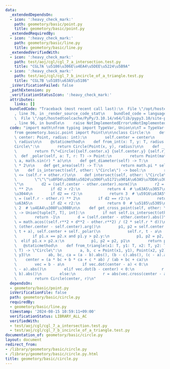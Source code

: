 ```yaml
---
data:
  _extendedDependsOn:
  - icon: ':heavy_check_mark:'
    path: geometory/basic/point.py
    title: geometory/basic/point.py
  _extendedRequiredBy:
  - icon: ':heavy_check_mark:'
    path: geometory/basic/line.py
    title: geometory/basic/line.py
  _extendedVerifiedWith:
  - icon: ':heavy_check_mark:'
    path: test/aoj/cgl/cgl_7_a_intersection.test.py
    title: "CGL7A \u5186\u306E\u4EA4\u5DEE\u5224\u5B9A"
  - icon: ':heavy_check_mark:'
    path: test/aoj/cgl/cgl_7_b_incircle_of_a_triangle.test.py
    title: "CGL7B \u5185\u63A5\u5186"
  _isVerificationFailed: false
  _pathExtension: py
  _verificationStatusIcon: ':heavy_check_mark:'
  attributes:
    links: []
  bundledCode: "Traceback (most recent call last):\n  File \"/opt/hostedtoolcache/PyPy/3.10.14/x64/lib/pypy3.10/site-packages/onlinejudge_verify/documentation/build.py\"\
    , line 76, in _render_source_code_stat\n    bundled_code = language.bundle(\n\
    \  File \"/opt/hostedtoolcache/PyPy/3.10.14/x64/lib/pypy3.10/site-packages/onlinejudge_verify/languages/python.py\"\
    , line 96, in bundle\n    raise NotImplementedError\nNotImplementedError\n"
  code: "import math\nfrom typing import TypeVar, Union\n\nT = TypeVar(\"T\")\n\n\
    from geometory.basic.point import Point\n\n\nclass Circle:\n    def __init__(self,\
    \ center: Point, radius: int):\n        self.center = center\n        self.r =\
    \ radius\n\n    @staticmethod\n    def from_int(x: T, y: T, radius: int) -> \"\
    Circle\":\n        return Circle(Point(x, y), radius)\n\n    def __str__(self):\n\
    \        return f\"<Circle({self.center.x} {self.center.y} {self.r})>\"\n\n  \
    \  def _polar(self, a: T, r: T) -> Point:\n        return Point(math.cos(r) *\
    \ a, math.sin(r) * a)\n\n    def get_diameter(self) -> T:\n        return self.r\
    \ * 2\n\n    def get_area(self) -> T:\n        return math.pi * self.r * self.r\n\
    \n    def is_intersect(self, other: \"Circle\") -> bool:\n        return self.center.dist_euclid(other.center)\
    \ <= (self.r + other.r)\n\n    def intersect(self, other: \"Circle\") -> int:\n\
    \        \"\"\"\u8FD4\u308A\u5024\u306F\u5171\u901A\u63A5\u7DDA\u306E\u6570\"\"\
    \"\n        d2 = (self.center - other.center).norm()\n        r2 = (self.r + other.r)\
    \ ** 2\n        if d2 > r2:\n            return 4  # \u63A5\u3057\u3066\u3044\u306A\
    \u3044\n        if d2 == r2:\n            return 3  # \u5916\u63A5\n        r2\
    \ = (self.r - other.r) ** 2\n        if d2 == r2:\n            return 1  # \u5185\
    \u63A5\n        if d2 < r2:\n            return 0  # \u5185\u5305\n        return\
    \ 2  # \u4EA4\u308F\u308B\n\n    def get_cross_point(self, other: \"Circle\")\
    \ -> Union[tuple[T, T], int]:\n        if not self.is_intersect(other):\n    \
    \        return -1\n        d = (self.center - other.center).abs()\n        a\
    \ = math.acos((self.r**2 + d**2 - other.r**2) / (2 * self.r * d))\n        t =\
    \ (other.center - self.center).arg()\n        p1, p2 = self.center + self._polar(self.r,\
    \ t + a), self.center + self._polar(\n            self.r, t - a\n        )\n \
    \       if p1.x == p2.x and p1.y > p2.y:\n            p1, p2 = p2, p1\n      \
    \  elif p1.x > p2.x:\n            p1, p2 = p2, p1\n        return p1, p2\n\n \
    \   @staticmethod\n    def from_triangle(x1: T, y1: T, x2: T, y2: T, x3: T, y3:\
    \ T) -> \"Circle\":\n        a, b, c = Point(x1, y1), Point(x2, y2), Point(x3,\
    \ y3)\n        ab, bc, ca = (a - b).abs(), (b - c).abs(), (c - a).abs()\n    \
    \    center = (a * bc + b * ca + c * ab) / (ab + bc + ca)\n        # Line.get_distance_segment_from_point\n\
    \        vec = b - a\n        if vec.dot(center - a) < 0:\n            r = (center\
    \ - a).abs()\n        elif vec.dot(b - center) < 0:\n            r = (center -\
    \ b).abs()\n        else:\n            r = abs(vec.cross(center - a) / vec.abs())\n\
    \        return Circle(center, r)\n"
  dependsOn:
  - geometory/basic/point.py
  isVerificationFile: false
  path: geometory/basic/circle.py
  requiredBy:
  - geometory/basic/line.py
  timestamp: '2024-08-15 10:59:11+09:00'
  verificationStatus: LIBRARY_ALL_AC
  verifiedWith:
  - test/aoj/cgl/cgl_7_a_intersection.test.py
  - test/aoj/cgl/cgl_7_b_incircle_of_a_triangle.test.py
documentation_of: geometory/basic/circle.py
layout: document
redirect_from:
- /library/geometory/basic/circle.py
- /library/geometory/basic/circle.py.html
title: geometory/basic/circle.py
---
```

